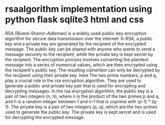 # rsaalgorithm implementation using python flask sqlite3 html and css
RSA (Rivest–Shamir–Adleman) is a widely used public-key encryption algorithm for secure data transmission over the internet.
In RSA, a public key and a private key are generated by the recipient of the encrypted message. The public key can be shared with anyone who wants to send a message securely to the recipient, while the private key is kept secret by the recipient.
The encryption process involves converting the plaintext message into a series of numerical values, which are then encrypted using the recipient's public key. The resulting ciphertext can only be decrypted by the recipient using their private key.
here The two prime numbers, p and q, play a crucial role in the rsa encryption algorithm. They are used to generate a public and private key pair that is used for encrypting and decrypting messages.
In the rsa encryption algorithm, the public key is a pair of two integers (n, h), where n is the product of the two primes p and q, and h is a random integer between 1 and n-1 that is coprime with (p-1) * (q-1).
The private key is a pair of two integers (p, q), which are the two primes used to generate the public key. The private key is kept secret and is used for decrypting the encrypted message.
